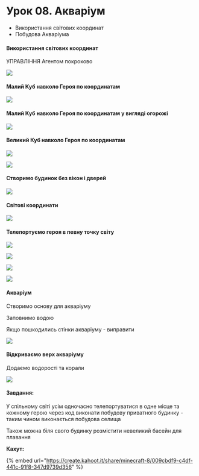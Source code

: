 # Урок 08. Акваріум

* Використання світових координат&#x20;
* Побудова Акваріума

#### Використання світових координат

УПРАВЛІННЯ Агентом покроково

![](<../../.gitbook/assets/image (201) (1).png>)

#### Малий Куб навколо Героя по координатам

![](<../../.gitbook/assets/image (166) (1) (1).png>)

#### Малий Куб навколо Героя по координатам у вигляді огорожі

![](<../../.gitbook/assets/image (206) (1).png>)

#### Великий Куб навколо Героя по координатам

![](<../../.gitbook/assets/image (218).png>)

![](<../../.gitbook/assets/image (183).png>)

#### Створимо будинок без вікон і дверей

![](<../../.gitbook/assets/image (196) (1).png>)

#### Світові координати

![](<../../.gitbook/assets/image (204) (1).png>)

#### Телепортуємо героя в певну точку світу

![](<../../.gitbook/assets/image (202).png>)

![](<../../.gitbook/assets/image (169).png>)

![](<../../.gitbook/assets/image (160).png>)

![](<../../.gitbook/assets/image (203).png>)

#### Акваріум

Створимо основу для акваріуму

Заповнимо водою

Якщо пошкодились стінки акваріуму - виправити

![](<../../.gitbook/assets/image (158).png>)

#### Відкриваємо верх акваріуму

Додаємо водорості та корали

![](<../../.gitbook/assets/image (159).png>)

#### Завдання:

У спільному світі усім одночасно телепортуватися в одне місце та кожному герою через код виконати побудову приватного будинку - таким чином виконається побудова селища

Також можна біля свого будинку розмістити невеликий басейн для плавання

**Кахут:**

{% embed url="https://create.kahoot.it/share/minecraft-8/009cbdf9-c4df-441c-91f8-347d9739d356" %}
